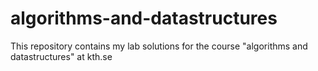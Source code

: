 # algorithms-and-datastructures

This repository contains my lab solutions for the course
"algorithms and datastructures" at kth.se
